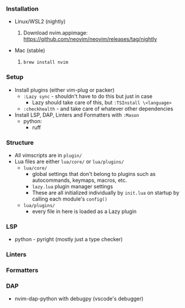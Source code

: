 ### Installation

- Linux/WSL2 (nightly)

  1. Download nvim.appimage: https://github.com/neovim/neovim/releases/tag/nightly

- Mac (stable)
  1. `brew install nvim`

### Setup

- Install plugins (either vim-plug or packer)
  - `:Lazy sync` - shouldn't have to do this but just in case
    - Lazy should take care of this, but `:TSInstall \<language>`
  - `:checkhealth` - and take care of whatever other dependencies
- Install LSP, DAP, Linters and Formatters with `:Mason`
  - python:
    - ruff

### Structure

- All vimscripts are in `plugin/`
- Lua files are either `lua/core/` or `lua/plugins/`
  - `lua/core/`
    - global settings that don't belong to plugins such as autocommands, keymaps, macros, etc.
    - `lazy.lua` plugin manager settings
    - These are all initialized individually by `init.lua` on startup by calling each module's `config()`
  - `lua/plugins/`
    - every file in here is loaded as a Lazy plugin

### LSP

- python - pyright (mostly just a type checker)

### Linters

### Formatters

### DAP

- nvim-dap-python with debugpy (vscode's debugger)
